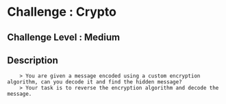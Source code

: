 # Challenge : Crypto

## Challenge Level : Medium

## Description

        > You are given a message encoded using a custom encryption algorithm, can you decode it and find the hidden message?
        > Your task is to reverse the encryption algorithm and decode the message.

